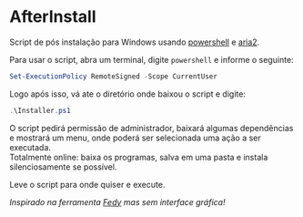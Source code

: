 # AfterInstall

Script de pós instalação para Windows usando [powershell](https://docs.microsoft.com/pt-br/powershell/scripting/overview?view=powershell-7.2) e [aria2](https://aria2.github.io/).

Para usar o script, abra um terminal, digite ```powershell``` e informe o seguinte:

```powershell
Set-ExecutionPolicy RemoteSigned -Scope CurrentUser
``` 
Logo após isso, vá ate o diretório onde baixou o script e digite:

```powershell
.\Installer.ps1
```
O script pedirá permissão de administrador, baixará algumas dependências e mostrará um menu, onde poderá ser selecionada uma ação a ser executada.<br>
Totalmente online: baixa os programas, salva em uma pasta e instala silenciosamente se possível.

Leve o script para onde quiser e execute.

*Inspirado na ferramenta [Fedy](https://github.com/rpmfusion-infra/fedy) mas sem interface gráfica!*

 
 
 
 
 
